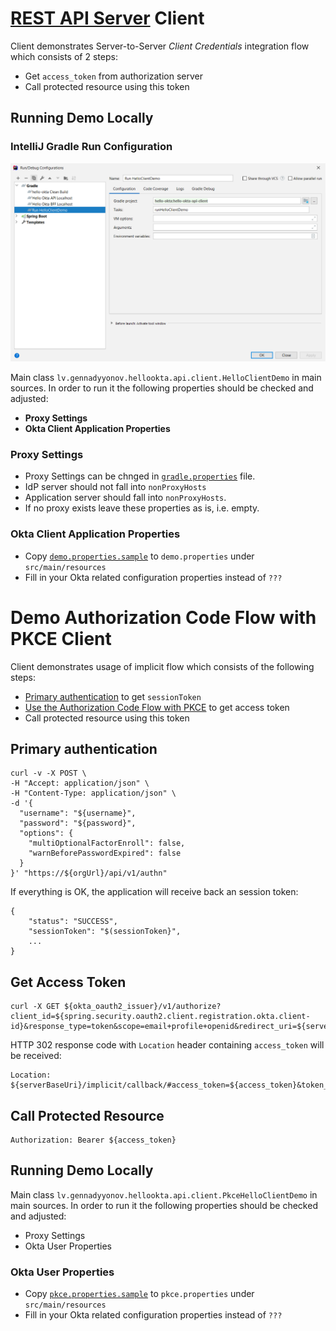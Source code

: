 # [REST API Server](../hello-okta-api/README.md) Client

Client demonstrates Server-to-Server _Client Credentials_ integration flow which consists of 2 steps:

- Get `access_token` from authorization server
- Call protected resource using this token

## Running Demo Locally

### IntelliJ Gradle Run Configuration

![IntelliJ Gradle Run Configuration](images/01-Gradle-Run-Configuration.PNG)

Main class `lv.gennadyyonov.hellookta.api.client.HelloClientDemo` in main sources.
In order to run it the following properties should be checked and adjusted:

- **Proxy Settings**
- **Okta Client Application Properties**

### Proxy Settings

- Proxy Settings can be chnged in [`gradle.properties`](../gradle.properties) file. 
- IdP server should not fall into `nonProxyHosts`
- Application server should fall into `nonProxyHosts`.
- If no proxy exists leave these properties as is, i.e. empty. 

### Okta Client Application Properties

- Copy [`demo.properties.sample`](src/main/resources/demo.properties.sample) to `demo.properties` under `src/main/resources`
- Fill in your Okta related configuration properties instead of `???`

# Demo Authorization Code Flow with PKCE Client

Client demonstrates usage of implicit flow which consists of the following steps:
* [Primary authentication](https://developer.okta.com/docs/reference/api/authn/#primary-authentication) to get `sessionToken`
* [Use the Authorization Code Flow with PKCE](https://developer.okta.com/docs/guides/implement-auth-code-pkce/use-flow/) to get access token
* Call protected resource using this token

## Primary authentication

```
curl -v -X POST \
-H "Accept: application/json" \
-H "Content-Type: application/json" \
-d '{
  "username": "${username}",
  "password": "${password}",
  "options": {
    "multiOptionalFactorEnroll": false,
    "warnBeforePasswordExpired": false
  }
}' "https://${orgUrl}/api/v1/authn"
```
If everything is OK, the application will receive back an session token:

```
{
    "status": "SUCCESS",
    "sessionToken": "$(sessionToken}",
    ...
}
```

## Get Access Token

```
curl -X GET ${okta_oauth2_issuer}/v1/authorize?client_id=${spring.security.oauth2.client.registration.okta.client-id}&response_type=token&scope=email+profile+openid&redirect_uri=${serverBaseUri}/implicit/callback&state=foo&nonce=bar&sessionToken=${sessionToken}
```

HTTP 302 response code with `Location` header containing `access_token` will be received:

```
Location: ${serverBaseUri}/implicit/callback/#access_token=${access_token}&token_type=Bearer&expires_in=3600&scope=email+profile+openid&state=foo&nonce=bar
```

## Call Protected Resource

```
Authorization: Bearer ${access_token}
```

## Running Demo Locally

Main class `lv.gennadyyonov.hellookta.api.client.PkceHelloClientDemo` in main sources.
In order to run it the following properties should be checked and adjusted:
* Proxy Settings
* Okta User Properties

### Okta User Properties

- Copy [`pkce.properties.sample`](src/main/resources/pkce.properties.sample) to `pkce.properties` under `src/main/resources`
- Fill in your Okta related configuration properties instead of `???`